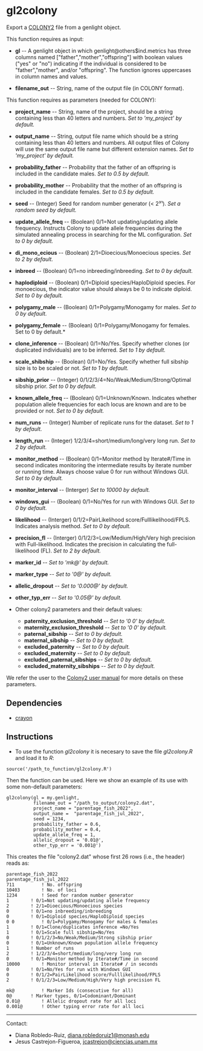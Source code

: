 # gl2colony

Export a [COLONY2](https://www.zsl.org/science/software/colony) file from a genlight object. 

This function requires as input:

 - **gl** -- A genlight object in which genlight@others$ind.metrics has three columns named ["father","mother","offspring"] with boolean values ("yes" or "no") indicating if the individual is considered to be "father","mother", and/or "offspring". The function ignores uppercases in column names and values.
 
- **filename_out** -- String, name of the output file (in COLONY format).

This function requires as parameters (needed for COLONY):

- **project_name** -- String, name of the project, should be a string containing less than 40 letters and numbers. *Set to 'my_project' by default.* 
	
- **output_name** -- String, output file name which should be a string containing less than 40 letters and numbers. All output files of Colony will use the same output file name but different extension names. *Set to 'my_project' by default.*

- **probability_father** -- Probability that the father of an offspring is included in the candidate males. *Set to 0.5 by default.*
	
-  **probability_mother** -- Probability that the mother of an offspring is included in the candidate females. *Set to 0.5 by default.*
	
- **seed** -- (Integer) Seed for random number generator (< 2³¹). *Set a random seed by default.*

- **update_allele_freq** -- (Boolean) 0/1=Not updating/updating allele frequency. Instructs
Colony to update allele frequencies during the simulated annealing process in searching for the ML configuration. *Set to 0 by default.*

- **di_mono_ecious** -- (Boolean) 2/1=Dioecious/Monoecious species. *Set to 2 by default.*

- **inbreed** -- (Boolean) 0/1=no inbreeding/inbreeding. *Set to 0 by default.*

- **haplodiploid** -- (Boolean) 0/1=Diploid species/HaploDiploid species. For monoecious, the indicator value should always be 0 to indicate diploid. *Set to 0 by default.*

- **polygamy_male** -- (Boolean) 0/1=Polygamy/Monogamy for males. *Set to 0 by default.*

- **polygamy_female** -- (Boolean) 0/1=Polygamy/Monogamy for females. Set to 0 by default.*

- **clone_inference** -- (Boolean) 0/1=No/Yes. Specify whether clones (or duplicated individuals) are to be inferred. *Set to 1 by default.*

- **scale_shibship** -- (Boolean) 0/1=No/Yes. Specify whether full sibship size is to be scaled or not. *Set to 1 by default.*

- **sibship_prior** -- (Integer) 0/1/2/3/4=No/Weak/Medium/Strong/Optimal sibship prior. *Set to 0 by default.*

- **known_allele_freq** -- (Boolean) 0/1=Unknown/Known. Indicates whether population allele frequencies for each locus are known and are to be provided or not. *Set to 0 by default.*

- **num_runs** -- (Integer) Number of replicate runs for the dataset. *Set to 1 by default.*

- **length_run** -- (Integer) 1/2/3/4=short/medium/long/very long run. *Set to 2 by default.*

- **monitor_method** -- (Boolean) 0/1=Monitor method by Iterate#/Time in second indicates monitoring the intermediate results by iterate number or running time. Always choose value 0 for run without Windows GUI. *Set to 0 by default.*
	
- **monitor_interval** -- (Interger) *Set to 10000 by default.*

- **windows_gui** -- (Boolean) 0/1=No/Yes for run with Windows GUI. *Set to 0 by default.*

- **likelihood** -- (Interger) 0/1/2=PairLikelihood score/Fulllikelihood/FPLS. Indicates analysis method. *Set to 0 by default.*

- **precision_fl** -- (Interger) 0/1/2/3=Low/Medium/High/Very high precision with Full-likelihood. Indicates the precision in calculating the full-likelihood (FL). *Set to 2 by default.*
	
- **marker_id** -- *Set to 'mk@' by default.*

- **marker_type** -- *Set to '0@' by default.*

- **allelic_dropout** -- *Set to '0.000@' by default.*

- **other_typ_err** -- *Set to '0.05@' by default.*

- Other colony2 parameters and their default values:
	- **paternity_exclusion_threshold** -- *Set to '0 0' by default.*
	- **maternity_exclusion_threshold** -- *Set to '0 0' by default.*
	- **paternal_sibship** -- *Set to 0 by default.*
	- **maternal_sibship** -- *Set to 0 by default.*
	- **excluded_paternity** -- *Set to 0 by default.*
	- **excluded_maternity** -- *Set to 0 by default.*
	- **excluded_paternal_sibships** -- *Set to 0 by default.*
	- **excluded_maternity_sibships** -- *Set to 0 by default.*

We refer the user to the [Colony2 user manual](https://usermanual.wiki/Document/ColonyUserGuide.68067402) for more details on these parameters.
 

## Dependencies

- [crayon](https://cran.r-project.org/web/packages/crayon/index.html)


## Instructions

* To use the function *gl2colony* it is necesary to save the file *gl2colony.R* and load it to *R*:

```
source('/path_to_function/gl2colony.R')
```

Then the function can be used. Here we show an example of its use with some non-default parameters: 

```
gl2colony(gl = my.genlight,                                               
          filename_out = "/path_to_output/colony2.dat",                                     
          project_name = "parentage_fish_2022",                             
          output_name =  "parentage_fish_jul_2022",                       
          seed = 1234,                                                    
          probability_father = 0.6,                                       
          probability_mother = 0.4,                                       
          update_allele_freq = 1,                                         
          allelic_dropout = '0.01@',                                      
          other_typ_err = '0.001@')
```

This creates the file "colony2.dat" whose first 26 rows (i.e., the header) reads as:

```
parentage_fish_2022 
parentage_fish_jul_2022 
711 		 ! No. offspring 
10403 		 ! No. of loci 
1234 		 ! Seed for random number generator 
1 		 ! 0/1=Not updating/updating allele frequency 
2 		 ! 2/1=Dioecious/Monoecious species 
0 		 ! 0/1=no inbreeding/inbreeding 
0 		 ! 0/1=Diploid species/HaploDiploid species 
0 0 		 ! 0/1=Polygamy/Monogamy for males & females 
1 		 ! 0/1=Clone/duplicates inference =No/Yes 
1 		 ! 0/1=Scale full sibship=No/Yes 
0 		 ! 0/1/2/3=No/Weak/Medium/Strong sibship prior 
0 		 ! 0/1=Unknown/Known population allele frequency 
1 		 ! Number of runs 
2 		 ! 1/2/3/4=short/medium/long/very long run 
0 		 ! 0/1=Monitor method by Iterate#/Time in second 
10000 		 ! Monitor interval in Iterate# / in seconds 
0 		 ! 0/1=No/Yes for run with Windows GUI 
0 		 ! 0/1/2=PairLikelihood score/Fulllikelihood/FPLS 
2 		 ! 0/1/2/3=Low/Medium/High/Very high precision FL 
 		  
mk@ 		 ! Marker Ids (consecutive for all) 
0@ 		 ! Marker types, 0/1=Codominant/Dominant 
0.01@ 		 ! Allelic dropout rate for all loci 
0.001@ 		 ! Other typing error rate for all loci 
```


---------------------------------------------------------------------------
Contact:
- Diana Robledo-Ruiz, diana.robledoruiz1@monash.edu
- Jesus Castrejon-Figueroa, jcastrejon@ciencias.unam.mx
